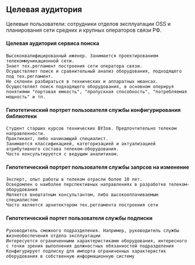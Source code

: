 ## Целевая аудитория

Целевые пользователи: сотрудники отделов эксплуатации OSS и планирования сети средних и крупных операторов связи РФ.

#### Целевая аудитория сервиса поиска

    Высококвалифицированный иженер. Занимается проектированием телекоммуникационной сети.
    Знает тех.регламент построения сети оператора связи.
    Осуществляет поиск и сравнительный анализ оборудования, подходящего под тех.регламент.
    Не склонен разбираться в технических и аппаратных нюансах.
    Осуществляет поиск подходящего оборудования, в основном оперируя понятиями "портовая емкость", "пропускная способность", "потребляемая мощность" и тп.   

#### Гипотетический портрет пользователя службы конфигурирования библиотеки

    Студент старших курсов технических ВУЗов. Предпочтительно телеком направленности.
    Практикант, либо начинающий специалист.
    Занимается классификацией, категоризацией и актуализацией атрибутивного состава телеком-оборудования.
    Часто консультируется с ведущим аналитиком.

#### Гипотетический портрет пользователя службы запрсов на изменение

    Эксперт, опыт работы в телеком отрасли более 10 лет.
    Осведомлен о наиболее перспективных направлениях в разработке телеком-оборудования
    Является внештатным консультантом, либо высокооплачиваемым специалистом
    Часто является архитектором тех.регламента построения сети

#### Гипотетический портет пользователя службы подписки

    Руководитель смежного подразделения. Например, руководитель службы жизнеобеспечения отдела эксплуатации 
    Интересуется ограниченными характеристиками оборудования, интересного с точки зрения выполнения должностных обязанностей подразделения
    Конфигурирует подписку для импорта ограниченных характеристик оборудования в собственную информационную систему
     